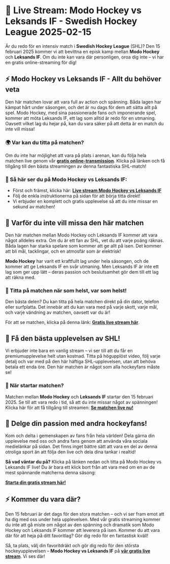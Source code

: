 # 📅 Live Stream: Modo Hockey vs Leksands IF - Swedish Hockey League 2025-02-15

Är du redo för en intensiv match i **Swedish Hockey League** (SHL)? Den 15 februari 2025 kommer vi att bevittna en episk kamp mellan **Modo Hockey** och **Leksands IF**. Om du inte kan vara där personligen, oroa dig inte – vi har en gratis online-streaming för dig!

## ⚡ Modo Hockey vs Leksands IF - Allt du behöver veta

Den här matchen lovar att vara full av action och spänning. Båda lagen har kämpat hårt under säsongen, och det är nu dags för dem att sätta allt på spel. Modo Hockey, med sina passionerade fans och imponerande spel, kommer att möta Leksands IF, ett lag som alltid är redo för en utmaning. Oavsett vilket lag du hejar på, kan du vara säker på att detta är en match du inte vill missa!

### 🌍 Var kan du titta på matchen?

Om du inte har möjlighet att vara på plats i arenan, kan du följa hela matchen live genom vår [**gratis online-transmission**](https://tinyurl.com/livestreamfreeo?st=Modo+Hockey+vs+Leksands+IF&si=ghc). Klicka på länken och få tillgång till den bästa streamingen av denna fantastiska SHL-match!

### 🎥 Så här ser du på Modo Hockey vs Leksands IF:

- Först och främst, klicka här: [**Live stream Modo Hockey vs Leksands IF**](https://tinyurl.com/livestreamfreeo?st=Modo+Hockey+vs+Leksands+IF&si=ghc)
- Följ de enkla instruktionerna på sidan för att börja titta direkt!
- Vi erbjuder en komplett och gratis upplevelse så att du inte missar en sekund av matchen!

## 🚨 Varför du inte vill missa den här matchen

Den här matchen mellan Modo Hockey och Leksands IF kommer att vara något alldeles extra. Om du är ett fan av SHL, vet du att varje poäng räknas. Båda lagen har starka spelare som kommer att ge allt på isen. Det kommer att bli mål, tacklingar, och en atmosfär som är elektrisk!

**Modo Hockey** har varit ett kraftfullt lag under hela säsongen, och de kommer att ge Leksands IF en svår utmaning. Men Leksands IF är inte ett lag som ger upp lätt – deras passion och beslutsamhet gör dem till ett lag att räkna med.

### 📲 Titta på matchen när som helst, var som helst!

Den bästa delen? Du kan titta på hela matchen direkt på din dator, telefon eller surfplatta. Det innebär att du kan vara med på varje skott, varje mål, och varje vändning av matchen, oavsett var du är!

För att se matchen, klicka på denna länk: [**Gratis live stream här**](https://tinyurl.com/livestreamfreeo?st=Modo+Hockey+vs+Leksands+IF&si=ghc).

## 🎯 Få den bästa upplevelsen av SHL!

Vi erbjuder inte bara en vanlig stream – vi ser till att du får en premiumupplevelse helt utan kostnad. Titta på högupplöst video, följ varje detalj och var med på den här häftiga SHL-upplevelsen, utan att behöva betala ett enda öre. Den här matchen är något som alla hockeyfans måste se!

### 📅 När startar matchen?

Matchen mellan **Modo Hockey** och **Leksands IF** startar den 15 februari 2025. Se till att vara redo i tid, så att du inte missar något av spänningen! Klicka här för att få tillgång till streamen: [**Se matchen live nu!**](https://tinyurl.com/livestreamfreeo?st=Modo+Hockey+vs+Leksands+IF&si=ghc)

## 🎉 Delge din passion med andra hockeyfans!

Kom och delta i gemenskapen av fans från hela världen! Dela gärna din upplevelse med oss och andra fans genom att använda våra sociala medielänkar på sidan. Det finns inget bättre sätt att vara en del av denna otroliga sport än att följa den live och dela dina tankar i realtid!

**Så vad väntar du på?** Klicka på länken nedan och titta på Modo Hockey vs Leksands IF live! Du är bara ett klick bort från att vara med om en av de mest spännande matcherna denna säsong:

[**Starta din gratis stream här!**](https://tinyurl.com/livestreamfreeo?st=Modo+Hockey+vs+Leksands+IF&si=ghc)

## ⚡ Kommer du vara där?

Den 15 februari är det dags för den stora matchen – och vi ser fram emot att ha dig med oss under hela upplevelsen. Med vår gratis streaming kommer du inte att gå miste om något av den spänning och dramatik som Modo Hockey och Leksands IF kommer att leverera på isen. Kommer du att vara där för att heja på ditt favoritlag? Gör dig redo för en fantastisk kväll!

Så, ta plats, välj din favoritdräkt och gör dig redo för den största hockeyupplevelsen – **Modo Hockey vs Leksands IF** på [**vår gratis live stream**](https://tinyurl.com/livestreamfreeo?st=Modo+Hockey+vs+Leksands+IF&si=ghc). Vi ses där!
